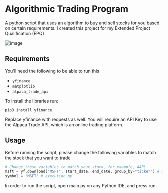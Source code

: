 # Algorithmic Trading Program
A python script that uses an algorithm to buy and sell stocks for you based on certain requirements. I created this project for my Extended Project Qualification (EPQ)

![image](https://github.com/AjwadIbnSwalehin/algorithmic-trading-program/assets/103510865/418b5a3d-7cc8-4610-ab0c-25f1cff7f443)

## Requirements
You'll need the following to be able to run this
- `yfinance`
- `matplotlib`
- `alpaca_trade_api`

To install the libraries run:
```
pip3 install yfinance
```
Replace yfinance with requests as well.
You will require an API Key to use the Alpaca Trade API, which is an online trading platform.

## Usage
Before running the script, please change the following variables to match the stock that you want to trade
```python
# Change these variables to match your stock, for example, AAPL
msft = yf.download("MSFT", start_date, end_date, group_by="ticker") # main.py
symbol = 'MSFT' # execution.py
```
In order to run the script, open main.py on any Python IDE, and press run.
